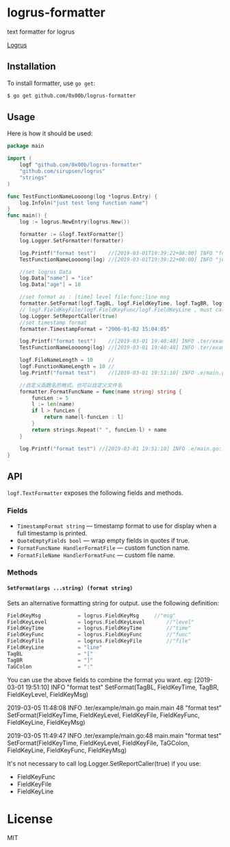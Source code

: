 # logrus-formatter 
 text formatter for logrus

[Logrus](https://github.com/sirupsen/logrus) 

## Installation
To install formatter, use `go get`:

```sh
$ go get github.com/0x00b/logrus-formatter
```

## Usage
Here is how it should be used:

```go
package main

import (
	logf "github.com/0x00b/logrus-formatter"
	"github.com/sirupsen/logrus"
	"strings"
)

func TestFunctionNameLoooong(log *logrus.Entry) {
	log.Infoln("just test long function name")
}
func main() {
	log := logrus.NewEntry(logrus.New())

	formatter := &logf.TextFormatter{}
	log.Logger.SetFormatter(formatter)

	log.Printf("format test")    //[2019-03-01T19:39:22+08:00] INFO "format test"
	TestFunctionNameLoooong(log) //[2019-03-01T19:39:22+08:00] INFO "just test long function name"

	//set logrus Data
	log.Data["name"] = "ice"
	log.Data["age"] = 18

	//set format as : [time] level file:func:line msg
	formatter.SetFormat(logf.TagBL, logf.FieldKeyTime, logf.TagBR, logf.FieldKeyLevel, logf.FieldKeyFile, logf.TaGColon, logf.FieldKeyFunc, logf.TaGColon, logf.FieldKeyLine, logf.FieldKeyMsg)
	// logf.FieldKeyFile/logf.FieldKeyFunc/logf.FieldKeyLine , must call log.Logger.SetReportCaller(true)
	log.Logger.SetReportCaller(true)
	//set timestamp format
	formatter.TimestampFormat = "2006-01-02 15:04:05"

	log.Printf("format test")    //[2019-03-01 19:40:48] INFO .ter/example/main.go:                main.main:37   "format test" (name:"ice" age:18)
	TestFunctionNameLoooong(log) //[2019-03-01 19:40:48] INFO .ter/example/main.go:..TestFunctionNameLoooong:18   "just test long function name" (name:"ice" age:18)

	logf.FileNameLength = 10     //
	logf.FunctionNameLength = 10 //
	log.Printf("format test")    //[2019-03-01 19:51:10] INFO .e/main.go: main.main:37   "format test" (name:"ice" age:18)

	//自定义函数名的格式。也可以自定义文件名
	formatter.FormatFuncName = func(name string) string {
		funcLen := 5
		l := len(name)
		if l > funcLen {
			return name[l-funcLen : l]
		}
		return strings.Repeat(" ", funcLen-l) + name
	}

	log.Printf("format test") //[2019-03-01 19:51:10] INFO .e/main.go:.main:49   "format test" (name:"ice" age:18)
}

```
## API
`logf.TextFormatter` exposes the following fields and methods.

### Fields

* `TimestampFormat string` — timestamp format to use for display when a full timestamp is printed.
* `QuoteEmptyFields bool` — wrap empty fields in quotes if true.
* `FormatFuncName HandlerFormatFile` — custom function name.
* `FormatFileName HandlerFormatFunc` — custom file name.

### Methods

#### `SetFormat(args ...string) (format string)`

Sets an alternative formatting string for output. use the following definition:
```go
FieldKeyMsg            = logrus.FieldKeyMsg		//"msg"
FieldKeyLevel          = logrus.FieldKeyLevel		//"level"
FieldKeyTime           = logrus.FieldKeyTime		//"time"
FieldKeyFunc           = logrus.FieldKeyFunc		//"func"
FieldKeyFile           = logrus.FieldKeyFile		//"file"
FieldKeyLine           = "line"	
TagBL                  = "["
TagBR                  = "]"
TaGColon               = ":"
```
You can use the above fields to combine the format you want.
eg: 
[2019-03-01 19:51:10] INFO "format test"
SetFormat(TagBL, FieldKeyTime, TagBR, FieldKeyLevel, FieldKeyMsg)

2019-03-05 11:48:08 INFO .ter/example/main.go  main.main 48   "format test"
SetFormat(FieldKeyTime, FieldKeyLevel, FieldKeyFile, FieldKeyFunc, FieldKeyLine, FieldKeyMsg)

2019-03-05 11:49:47 INFO .ter/example/main.go:48    main.main "format test"
SetFormat(FieldKeyTime, FieldKeyLevel, FieldKeyFile, TaGColon, FieldKeyLine, FieldKeyFunc, FieldKeyMsg)

It's not necessary to call log.Logger.SetReportCaller(true) if you use:
* FieldKeyFunc
* FieldKeyFile
* FieldKeyLine

# License
MIT
